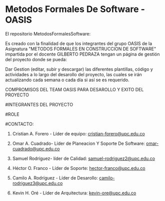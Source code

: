 # Metodos Formales De Software - OASIS

El repositorio MetodosFormalesSoftware:

Es creado con la finalidad de que los integrantes del grupo OASIS de la Asignatura "METODOS FORMALES EN CONSTRUCCION DE SOFTWARE" impartida por el docente GILBERTO PEDRAZA tengan un página de gestión del proyecto donde se pueda:

Dar Gestion (editar, subir  y descargar) las diferentes plantillas, código y actividades a lo largo del desarollo del proyecto, las cuales se irán actualizando cada semana o cada día si así se es requerido.









COMPROMISOS DEL TEAM OASIS PARA DESAROLLO Y EXITO DEL PROYECTO















#INTEGRANTES DEL PROYECTO 

#ROLE       

#CONTACTO:

1. Cristian A. Forero - Líder de equipo: cristian-forero@upc.edu.co

2. Omar A. Cuadrado- Líder de Planeacion Y Soporte De Software: omar-cuadrado@upc.edu.co

3. Samuel Rodríguez- líder de Calidad: samuel-rodriguez2@upc.edu.co

4. Héctor O. Franco - Líder de Soporte: hector-franco@upc.edu.co

5. Camilo A. Rodríguez - Líder de Desarollo: camilo-rodriguez3@upc.edu.co

6. Kevin H. Oré - Líder de Arquitectura: kevin-ore@upc.edu.co

